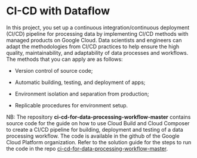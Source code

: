 # CI-CD with Dataflow

In this project, you set up a continuous integration/continuous deployment (CI/CD) pipeline for processing data by implementing CI/CD methods with managed products on Google Cloud. Data scientists and engineers can adapt the methodologies from CI/CD practices to help ensure the high quality, maintainability, and adaptability of data processes and workflows. The methods that you can apply are as follows:

* Version control of source code;

* Automatic building, testing, and deployment of apps;

* Environment isolation and separation from production;

* Replicable procedures for environment setup.

NB: The repository **ci-cd-for-data-processing-workflow-master** contains source code for the guide on how to use Cloud Build and Cloud Composer to create a CI/CD pipeline for building, deployment and testing of a data processing workflow. The code is available in the github of the Google Cloud Platform organization. Refer to the solution guide for the steps to run the code in the repo [ci-cd-for-data-processing-workflow-master](https://cloud.google.com/solutions/cicd-pipeline-for-data-processing).

